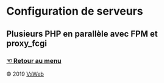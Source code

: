 Configuration de serveurs
==
Plusieurs PHP en parallèle avec FPM et proxy_fcgi
-
### [&#9756; Retour au menu](../README.md)

&copy; 2019 [VsWeb](https://vsweb.be)